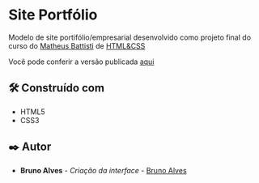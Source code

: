 # Site Portfólio

Modelo de site portifólio/empresarial desenvolvido como projeto final do curso do [Matheus Battisti](https://github.com/matheusbattisti) de [HTML&CSS](https://www.udemy.com/course/html5-e-css3-crie-seu-primeiro-site-inclui-flexbox/)


Você pode conferir a versão publicada [aqui](https://brunoazzireluto.github.io/Site-Portifolio/)

## 🛠️ Construído com
* HTML5
* CSS3

## ✒️ Autor
* **Bruno Alves** - *Criação da interface* - [Bruno Alves](https://github.com/Brunoazzireluto)
